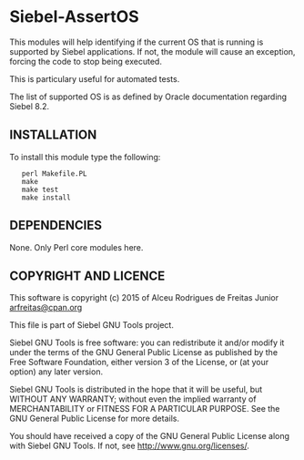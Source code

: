# Siebel-AssertOS

This modules will help identifying if the current OS that is running is supported by Siebel applications. If not, the module will cause an exception, forcing the code to stop being executed.

This is particulary useful for automated tests.

The list of supported OS is as defined by Oracle documentation regarding Siebel 8.2.

## INSTALLATION

To install this module type the following:

```
   perl Makefile.PL
   make
   make test
   make install
```

## DEPENDENCIES

None. Only Perl core modules here.

## COPYRIGHT AND LICENCE

This software is copyright (c) 2015 of Alceu Rodrigues de Freitas Junior <arfreitas@cpan.org>

This file is part of Siebel GNU Tools project.

Siebel GNU Tools is free software: you can redistribute it and/or modify
it under the terms of the GNU General Public License as published by
the Free Software Foundation, either version 3 of the License, or
(at your option) any later version.

Siebel GNU Tools is distributed in the hope that it will be useful,
but WITHOUT ANY WARRANTY; without even the implied warranty of
MERCHANTABILITY or FITNESS FOR A PARTICULAR PURPOSE.  See the
GNU General Public License for more details.

You should have received a copy of the GNU General Public License
along with Siebel GNU Tools.  If not, see http://www.gnu.org/licenses/.
